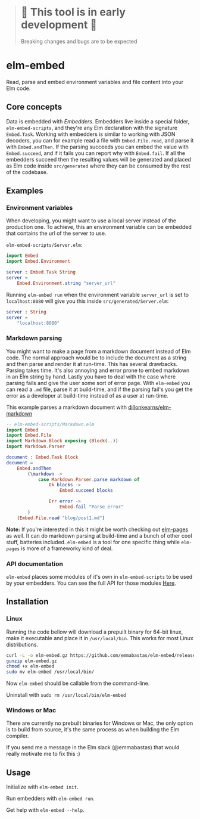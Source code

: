 > # 🚨 This tool is in early development 🚨
> Breaking changes and bugs are to be expected

# elm-embed

Read, parse and embed environment variables and file content into your Elm code.

## Core concepts

Data is embedded with _Embedders_. Embedders live inside a special folder, `elm-embed-scripts`, and they're any Elm declaration with the signature `Embed.Task`. Working with embedders is similar to working with JSON decoders, you can for example read a file with `Embed.File.read`, and parse it with `Embed.andThen`. If the parsing succeeds you can embed the value with `Embed.succeed`, and if it fails you can report why with `Embed.fail`. If all the embedders succeed then the resulting values will be generated and placed as Elm code inside `src/generated` where they can be consumed by the rest of the codebase.

## Examples

### Environment variables

When developing, you might want to use a local server instead of the production one. To achieve, this an environment variable can be embedded that contains the url of the server to use.

`elm-embed-scripts/Server.elm`:
```elm
import Embed
import Embed.Environment

server : Embed.Task String
server =
    Embed.Environment.string "server_url"
```

Running `elm-embed run` when the environment variable `server_url` is set to `localhost:8080` will give you this inside `src/generated/Server.elm`:
```elm
server : String
server =
    "localhost:8080"
```

### Markdown parsing

You might want to make a page from a markdown document instead of Elm code. The normal approach would be to include the document as a string and then parse and render it at run-time. This has several drawbacks. Parsing takes time. It's also annoying and error prone to embed markdown in an Elm string by hand. Lastly you have to deal with the case where parsing fails and give the user some sort of error page. With `elm-embed` you can read a `.md` file, parse it at build-time, and if the parsing fail's you get the error as a developer at build-time instead of as a user at run-time.

This example parses a markdown document with [dillonkearns/elm-markdown](https://package.elm-lang.org/packages/dillonkearns/elm-markdown/latest/)

```elm
-- elm-embed-scripts/Markdown.elm
import Embed
import Embed.File
import Markdown.Block exposing (Block(..))
import Markdown.Parser

document : Embed.Task Block
document =
    Embed.andThen
        (\markdown ->
            case Markdown.Parser.parse markdown of
                Ok blocks ->
                    Embed.succeed blocks

                Err error ->
                    Embed.fail "Parse error"
        )
    (Embed.File.read "blog/post1.md")
```

**Note:** If you're interested in this it might be worth checking out [elm-pages](https://elm-pages.com/) as well. It can do markdown parsing at build-time and a bunch of other cool stuff, batteries included. `elm-embed` is a tool for one specific thing while `elm-pages` is more of a frameworky kind of deal.

### API documentation

`elm-embed` places some modules of it's own in `elm-embed-scripts` to be used by your embedders. You can see the full API for those modules <a href="https://elm-doc-preview.netlify.app/Embed?repo=emmabastas%2Felm-embed-docs&version=master" target="_blank">Here</a>.

## Installation

### Linux

Running the code bellow will download a prepuilt binary for 64-bit linux, make it executable and place it in `/usr/local/bin`.
This works for most Linux distributions.

```bash
curl -L -o elm-embed.gz https://github.com/emmabastas/elm-embed/releases/download/0.1.0/elm-embed-0.1.0-linux-x64.gz
gunzip elm-embed.gz
chmod +x elm-embed
sudo mv elm-embed /usr/local/bin/
```

Now `elm-embed` should be callable from the command-line.

Uninstall with `sudo rm /usr/local/bin/elm-embed`

### Windows or Mac

There are currently no prebuilt binaries for Windows or Mac, the only option is to build from source, it's the same process as when building the Elm compiler.

If you send me a message in the Elm slack (@emmabastas) that would really motivate me to fix this :)

## Usage

Initialize with `elm-embed init`.

Run embedders with `elm-embed run`.

Get help with `elm-embed --help`.
